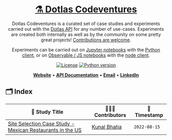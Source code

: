 <h1 align="center" style="border-bottom: none">
    <b>
        <a href="https://www.dotlas.com">⚗️ Dotlas Codeventures</a><br>
    </b>
</h1>

<p align="center">
Dotlas Codeventures is a curated set of case studies and experiments carried out with the <a href="https://api.dotlas.com/docs">Dotlas API</a> for any number of use-cases. Experiments are created both internally as well as by the community on some pretty great projects! <a href="https://github.com/dotlas/codeventures/CONTRIBUTING.md">Contributions are welcome</a>. </p>

<p align="center">
Experiments can be carried out on <a href="https://jupyter.org/">Jupyter notebooks</a> with the <a href="https://github.com/dotlas/api-client-python">Python client</a>, or on <a href="https://observablehq.com/">Observable / JS notebooks</a> with the <a href="https://github.com/dotlas/api-client-node">node client</a>.
</p>

<div align="center">
 
[![License](https://img.shields.io/badge/license-MIT-green)](https://img.shields.io/badge/license-MIT-green) 
[![Python version](https://img.shields.io/badge/python-v3.9-blue)](https://img.shields.io/badge/python-v3.9-blue)

</div>

<p align="center">
    <a href="https://www.dotlas.com"><b>Website</b></a> •
    <a href="https://api.dotlas.com/docs"><b>API Documentation</b></a> •
    <a href="mailto:info@dotlas.com"><b>Email</b></a> •
    <a href="https://www.linkedin.com/company/76513297"><b>LinkedIn</b></a>
</p>

## 🗂 Index

| 📓 Study Title                                                                                    | 👷🏾‍♀️ Contributors                              | 📆 Timestamp |
| ------------------------------------------------------------------------------------------------- | -------------------------------------------- | ------------ |
| [Site Selection Case Study - Mexican Restaurants in the US](./case-studies/20220815_kunal_bhatia) | [Kunal Bhatia](https://github.com/kunalb541) | `2022-08-15` |
